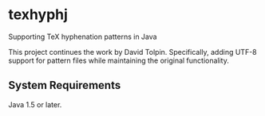 # texhyphj
Supporting TeX hyphenation patterns in Java

This project continues the work by David Tolpin. Specifically, adding UTF-8 support for pattern files while maintaining the original functionality.

## System Requirements
Java 1.5 or later. 
